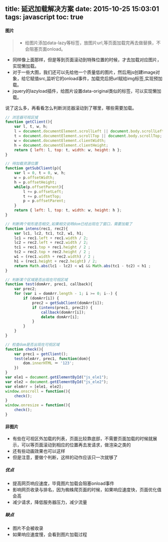 title: 延迟加载解决方案
date: 2015-10-25 15:03:01
tags: javascript
toc: true
---
#### 图片
>* 给图片添加data-lazy等标签，放图片url,等页面加载完再去做替换，不会阻塞页面onload。
* 同样像上面那样，但是等到页面滚动到特殊位置的时候，才去加载对应图片，实现懒加载。
* 对于一些大图，我们还可以先给他一个质量低的图片，然后用js创建image对象，给它赋值src,监听它的onload事件，加载完后把url赋给img标签,实现预加载。
* jquery的lazyload插件，给图片设置data-original类似的标签，可以实现懒加载。

说了这么多，再看看怎么判断浏览器滚动到了哪里，哪些需要加载。
```javascript
// 浏览器可视区域 
function getClient(){ 
    var l, t, w, h; 
    l = document.documentElement.scrollLeft || document.body.scrollLeft; 
    t = document.documentElement.scrollTop || document.body.scrollTop; 
    w = document.documentElement.clientWidth; 
    h = document.documentElement.clientHeight; 
    return { left: l, top: t, width: w, height: h }; 
}
```
```javascript
// 待加载资源位置 
function getSubClient(p){ 
    var l = 0, t = 0, w, h; 
    w = p.offsetWidth; 
    h = p.offsetHeight; 
    while(p.offsetParent){ 
        l += p.offsetLeft; 
        t += p.offsetTop; 
        p = p.offsetParent; 
    } 
    return { left: l, top: t, width: w, height: h }; 
}
```
```javascript
// 判断两个矩形是否相交,如果相交说明dom已经出现在了窗口，需要加载了
function intens(rec1, rec2){ 
    var lc1, lc2, tc1, tc2, w1, h1; 
    lc1 = rec1.left + rec1.width / 2; 
    lc2 = rec2.left + rec2.width / 2; 
    tc1 = rec1.top + rec1.height / 2 ; 
    tc2 = rec2.top + rec2.height / 2 ; 
    w1 = (rec1.width + rec2.width) / 2 ; 
    h1 = (rec1.height + rec2.height) / 2; 
    return Math.abs(lc1 - lc2) < w1 && Math.abs(tc1 - tc2) < h1 ; 
}
```
```javascript
// 判断某个区域是否出现在可视区域 
function test(domArr, prec1, callback){ 
    var prec2; 
    for (var i = domArr.length - 1; i >= 0; i--) { 
        if (domArr[i]) { 
            prec2 = getSubClient(domArr[i]); 
            if (intens(prec1, prec2)) { 
                callback(domArr[i]); 
                delete domArr[i]; 
            } 
        } 
    } 
}
```
```javascript
// 检查dom是否出现在可视区域 
function check(){ 
    var prec1 = getClient(); 
    test(eleArr, prec1, function(dom){ 
        dom.innerHTML ＝ '123';
    }) 
} 
var ele1 = document.getElementById("js_ele1"); 
var ele2 = document.getElementById("js_ele2"); 
var eleArr = [ele1, ele2]; 
window.onscroll = function(){ 
    check();
} 
window.onresize = function(){ 
    check(); 
}
```

#### 非图片
* 有些在可视区外加载的列表，页面比较靠底部，不需要页面加载的时候就展示，可以等页面滚动到相应的位置再去发请求，做渲染之类的
* 还有些动画效果也可以这样
* 但是注意，要做个判断，这样的动作应该只一次就够了

##### 优点
* 提高网页响应速度，毕竟图片加载会阻塞onload事件
* 影响网页收录与排名，因为蜘蛛爬页面的时候，如果响应速度快，页面优化值会高
* 减少请求，降低服务器压力，减少流量

##### 缺点
* 图片不会被收录
* 如果响应速度慢，会看到图片加载过程